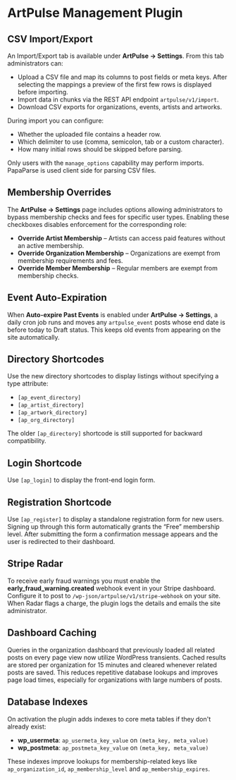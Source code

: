 # ArtPulse Management Plugin

## CSV Import/Export

An Import/Export tab is available under **ArtPulse → Settings**. From this tab administrators can:

- Upload a CSV file and map its columns to post fields or meta keys. After selecting the mappings a preview of the first few rows is displayed before importing.
- Import data in chunks via the REST API endpoint `artpulse/v1/import`.
- Download CSV exports for organizations, events, artists and artworks.

During import you can configure:

* Whether the uploaded file contains a header row.
* Which delimiter to use (comma, semicolon, tab or a custom character).
* How many initial rows should be skipped before parsing.

Only users with the `manage_options` capability may perform imports. PapaParse is used client side for parsing CSV files.
## Membership Overrides

The **ArtPulse → Settings** page includes options allowing administrators to bypass membership checks and fees for specific user types. Enabling these checkboxes disables enforcement for the corresponding role:

- **Override Artist Membership** – Artists can access paid features without an active membership.
- **Override Organization Membership** – Organizations are exempt from membership requirements and fees.
- **Override Member Membership** – Regular members are exempt from membership checks.

## Event Auto-Expiration

When **Auto-expire Past Events** is enabled under **ArtPulse → Settings**, a daily cron job runs and moves any `artpulse_event` posts whose end date is before today to Draft status. This keeps old events from appearing on the site automatically.

## Directory Shortcodes

Use the new directory shortcodes to display listings without specifying a type attribute:

- `[ap_event_directory]`
- `[ap_artist_directory]`
- `[ap_artwork_directory]`
- `[ap_org_directory]`

The older `[ap_directory]` shortcode is still supported for backward compatibility.

## Login Shortcode

Use `[ap_login]` to display the front-end login form.

## Registration Shortcode

Use `[ap_register]` to display a standalone registration form for new users. Signing up through this form automatically grants the “Free” membership level. After submitting the form a confirmation message appears and the user is redirected to their dashboard.


## Stripe Radar

To receive early fraud warnings you must enable the **early_fraud_warning.created** webhook event in your Stripe dashboard. Configure it to post to `/wp-json/artpulse/v1/stripe-webhook` on your site. When Radar flags a charge, the plugin logs the details and emails the site administrator.

## Dashboard Caching

Queries in the organization dashboard that previously loaded all related posts on every page view now utilize WordPress transients. Cached results are stored per organization for 15 minutes and cleared whenever related posts are saved. This reduces repetitive database lookups and improves page load times, especially for organizations with large numbers of posts.

## Database Indexes

On activation the plugin adds indexes to core meta tables if they don't already exist:

- **wp_usermeta**: `ap_usermeta_key_value` on `(meta_key, meta_value)`
- **wp_postmeta**: `ap_postmeta_key_value` on `(meta_key, meta_value)`

These indexes improve lookups for membership-related keys like `ap_organization_id`, `ap_membership_level` and `ap_membership_expires`.
